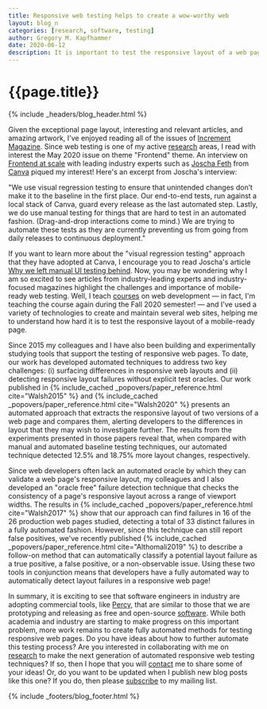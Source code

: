 ```yaml
---
title: Responsive web testing helps to create a wow-worthy web
layout: blog_n
categories: [research, software, testing]
author: Gregory M. Kapfhammer
date: 2020-06-12
description: It is important to test the responsive layout of a web page.
---
```


# {{page.title}}
{% include _headers/blog_header.html %}

Given the exceptional page layout, interesting and relevant articles, and
amazing artwork, I've enjoyed reading all of the issues of [Increment
Magazine](https://increment.com/). Since web testing is one of my active
[research]({{site.baseurl}}research/) areas, I read with interest the May 2020
issue on theme "Frontend" theme. An interview on [Frontend at
scale](https://increment.com/frontend/frontend-at-scale/) with leading industry
experts such as [Joscha Feth](https://www.linkedin.com/in/joschafeth/) from
[Canva](https://www.canva.com/) piqued my interest! Here's an excerpt from
Joscha's interview:

 "We use visual regression testing to ensure that unintended changes don’t make
 it to the baseline in the first place. Our end-to-end tests, run against a
 local stack of Canva, guard every release as the last automated step. Lastly,
 we do use manual testing for things that are hard to test in an automated
 fashion. (Drag-and-drop interactions come to mind.) We are trying to automate
 these tests as they are currently preventing us from going from daily releases
 to continuous deployment."

If you want to learn more about the "visual regression testing" approach that
they have adopted at Canva, I encourage you to read Joscha's article [Why we
left manual UI testing
behind](https://product.canva.com/automated-visual-testing-at-canva/). Now, you
may be wondering why I am so excited to see articles from industry-leading
experts and industry-focused magazines highlight the challenges and importance
of mobile-ready web testing. Well, I teach [courses]({{site.baseurl}}teaching/)
on web development &mdash; in fact, I'm teaching the course again during the
Fall 2020 semester! &mdash; and I've used a variety of technologies to create
and maintain several web sites, helping me to understand how hard it is to test
the responsive layout of a mobile-ready page.

<p>

Since 2015 my colleagues and I have also been building and experimentally
studying tools that support the testing of responsive web pages. To date, our
work has developed automated techniques to address two key challenges: (i)
surfacing differences in responsive web layouts and (ii) detecting responsive
layout failures without explicit test oracles. Our work published in {%
include_cached _popovers/paper_reference.html cite="Walsh2015" %} and {%
include_cached _popovers/paper_reference.html cite="Walsh2020" %} presents an
automated approach that extracts the responsive layout of two versions of a web
page and compares them, alerting developers to the differences in layout that
they may wish to investigate further. The results from the experiments presented
in those papers reveal that, when compared with manual and automated baseline
testing techniques, our automated technique detected 12.5% and 18.75% more
layout changes, respectively.

</p>

<p>

Since web developers often lack an automated oracle by which they can validate a
web page's responsive layout, my colleagues and I also developed an "oracle
free" failure detection technique that checks the consistency of a page's
responsive layout across a range of viewport widths. The results in {%
include_cached _popovers/paper_reference.html cite="Walsh2017" %} show that our
approach can find failures in 16 of the 26 production web pages studied,
detecting a total of 33 distinct failures in a fully automated fashion. However,
since this technique can still report false positives, we've recently published
{% include_cached _popovers/paper_reference.html cite="Althomali2019" %} to
describe a follow-on method that can automatically classify a potential layout
failure as a true positive, a false positive, or a non-observable issue. Using
these two tools in conjunction means that developers have a fully automated way
to automatically detect layout failures in a responsive web page!

</p>

In summary, it is exciting to see that software engineers in industry are
adopting commercial tools, like [Percy](https://percy.io/), that are similar to
those that we are prototyping and releasing as free and open-source
[software]({{site.baseurl}}software/). While both academia and industry are
starting to make progress on this important problem, more work remains to create
fully automated methods for testing responsive web pages. Do you have ideas
about how to further automate this testing process? Are you interested in
collaborating with me on [research]({{site.baseurl}}research/) to make the next
generation of automated responsive web testing techniques? If so, then I hope
that you will [contact]({{site.baseurl}}contact/) me to share some of your
ideas! Or, do you want to be updated when I publish new blog posts like this
one? If you do, then please [subscribe]({{site.baseurl}}support/) to my mailing
list.

{% include _footers/blog_footer.html %}

